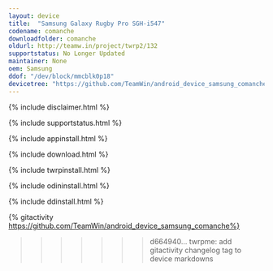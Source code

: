 ```yaml
---
layout: device
title:  "Samsung Galaxy Rugby Pro SGH-i547"
codename: comanche
downloadfolder: comanche
oldurl: http://teamw.in/project/twrp2/132
supportstatus: No Longer Updated
maintainer: None
oem: Samsung
ddof: "/dev/block/mmcblk0p18"
devicetree: "https://github.com/TeamWin/android_device_samsung_comanche"
---
```


{% include disclaimer.html %}

{% include supportstatus.html %}

{% include appinstall.html %}

{% include download.html %}

{% include twrpinstall.html %}

{% include odininstall.html %}

{% include ddinstall.html %}

{% gitactivity  https://github.com/TeamWin/android_device_samsung_comanche%}
>>>>>>> d664940... twrpme: add gitactivity changelog tag to device markdowns
